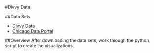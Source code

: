 #Divvy Data

##Data Sets
* [Divvy Data](https://www.divvybikes.com/data)
* [Chicago Data Portal](https://data.cityofchicago.org/)

##Overview
After downloading the data sets, work through the python script to create the visualizations.
